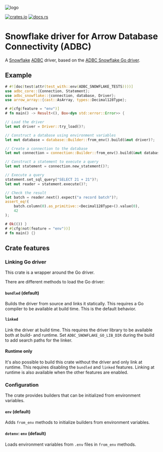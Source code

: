 <!---
  Licensed to the Apache Software Foundation (ASF) under one
  or more contributor license agreements.  See the NOTICE file
  distributed with this work for additional information
  regarding copyright ownership.  The ASF licenses this file
  to you under the Apache License, Version 2.0 (the
  "License"); you may not use this file except in compliance
  with the License.  You may obtain a copy of the License at

    http://www.apache.org/licenses/LICENSE-2.0

  Unless required by applicable law or agreed to in writing,
  software distributed under the License is distributed on an
  "AS IS" BASIS, WITHOUT WARRANTIES OR CONDITIONS OF ANY
  KIND, either express or implied.  See the License for the
  specific language governing permissions and limitations
  under the License.
-->

![logo](https://raw.githubusercontent.com/apache/arrow/refs/heads/main/docs/source/_static/favicon.ico)

[![crates.io](https://img.shields.io/crates/v/adbc_snowflake.svg)](https://crates.io/crates/adbc_snowflake)
[![docs.rs](https://docs.rs/adbc_snowflake/badge.svg)](https://docs.rs/c)

# Snowflake driver for Arrow Database Connectivity (ADBC)

A [Snowflake](https://www.snowflake.com) [ADBC](https://arrow.apache.org/adbc/)
driver, based on the
[ADBC Snowflake Go driver](https://github.com/apache/arrow-adbc/tree/main/go/adbc/driver/snowflake).

## Example

```rust
# #![doc(test(attr(test_with::env(ADBC_SNOWFLAKE_TESTS))))]
use adbc_core::{Connection, Statement};
use adbc_snowflake::{connection, database, Driver};
use arrow_array::{cast::AsArray, types::Decimal128Type};

# #[cfg(feature = "env")]
# fn main() -> Result<(), Box<dyn std::error::Error>> {

// Load the driver
let mut driver = Driver::try_load()?;

// Construct a database using environment variables
let mut database = database::Builder::from_env().build(&mut driver)?;

// Create a connection to the database
let mut connection = connection::Builder::from_env().build(&mut database)?;

// Construct a statement to execute a query
let mut statement = connection.new_statement()?;

// Execute a query
statement.set_sql_query("SELECT 21 + 21")?;
let mut reader = statement.execute()?;

// Check the result
let batch = reader.next().expect("a record batch")?;
assert_eq!(
    batch.column(0).as_primitive::<Decimal128Type>().value(0),
    42
);

# Ok(()) }
# #[cfg(not(feature = "env"))]
# fn main() {}
```

## Crate features

### Linking Go driver

This crate is a wrapper around the Go driver.

There are different methods to load the Go driver:

#### `bundled` (default)

Builds the driver from source and links it statically. This requires a Go
compiler to be available at build time. This is the default behavior.

#### `linked`

Link the driver at build time. This requires the driver library to be available
both at build- and runtime. Set `ADBC_SNOWFLAKE_GO_LIB_DIR` during the build to
add search paths for the linker.

#### Runtime only

It's also possible to build this crate without the driver and only link at
runtime. This requires disabling the `bundled` and `linked` features. Linking
at runtime is also available when the other features are enabled.

### Configuration

The crate provides builders that can be initialized from environment variables.

#### `env` (default)

Adds `from_env` methods to initialize builders from environment variables.

#### `dotenv`: `env` (default)

Loads environment variables from `.env` files in `from_env` methods.
